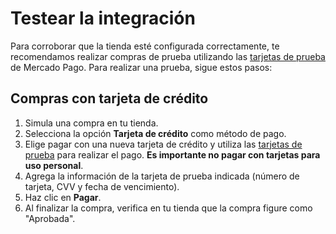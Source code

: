 # Testear la integración

Para corroborar que la tienda esté configurada correctamente, te recomendamos realizar compras de prueba utilizando las [tarjetas de prueba](/developers/es/docs/salesforce/aditional-content/test-cards) de Mercado Pago. 
Para realizar una prueba,  sigue estos pasos:

## Compras con tarjeta de crédito

1. Simula una compra en tu tienda.
1. Selecciona la opción **Tarjeta de crédito** como método de pago.
1. Elige pagar con una nueva tarjeta de crédito y utiliza las [tarjetas de prueba](/developers/es/docs/salesforce/aditional-content/test-cards) para realizar el pago. **Es importante no pagar con tarjetas para uso personal**.
1. Agrega la información de la tarjeta de prueba indicada (número de tarjeta, CVV y fecha de vencimiento).
1. Haz clic en **Pagar**.
1. Al finalizar la compra, verifica en tu tienda que la compra figure como "Aprobada".

